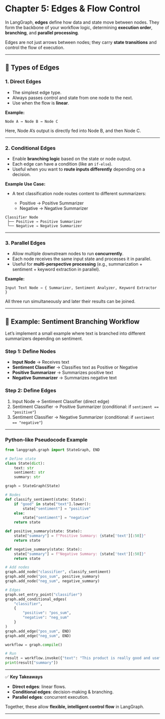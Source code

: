 # Chapter 5: Edges & Flow Control

In LangGraph, **edges** define how data and state move between nodes. They form the backbone of your workflow logic, determining **execution order**, **branching**, and **parallel processing**.

Edges are not just arrows between nodes; they carry **state transitions** and control the flow of execution.

---

## 🔹 Types of Edges

### 1. Direct Edges

* The simplest edge type.
* Always passes control and state from one node to the next.
* Use when the flow is **linear**.

**Example:**

```
Node A → Node B → Node C
```

Here, Node A’s output is directly fed into Node B, and then Node C.

---

### 2. Conditional Edges

* Enable **branching logic** based on the state or node output.
* Each edge can have a condition (like an `if-else`).
* Useful when you want to **route inputs differently** depending on a decision.

**Example Use Case:**

* A text classification node routes content to different summarizers:

  * Positive → Positive Summarizer
  * Negative → Negative Summarizer

```
Classifier Node
 ├── Positive → Positive Summarizer
 └── Negative → Negative Summarizer
```

---

### 3. Parallel Edges

* Allow multiple downstream nodes to run **concurrently**.
* Each node receives the same input state and processes it in parallel.
* Useful for **multi-perspective processing** (e.g., summarization + sentiment + keyword extraction in parallel).

**Example:**

```
Input Text Node → { Summarizer, Sentiment Analyzer, Keyword Extractor }
```

All three run simultaneously and later their results can be joined.

---

## 🔹 Example: Sentiment Branching Workflow

Let’s implement a small example where text is branched into different summarizers depending on sentiment.

### Step 1: Define Nodes

* **Input Node** → Receives text
* **Sentiment Classifier** → Classifies text as Positive or Negative
* **Positive Summarizer** → Summarizes positive text
* **Negative Summarizer** → Summarizes negative text

### Step 2: Define Edges

1. Input Node → Sentiment Classifier (direct edge)
2. Sentiment Classifier → Positive Summarizer (conditional: if `sentiment == "positive"`)
3. Sentiment Classifier → Negative Summarizer (conditional: if `sentiment == "negative"`)

---

### Python-like Pseudocode Example

```python
from langgraph.graph import StateGraph, END

# Define state
class State(dict):
    text: str
    sentiment: str
    summary: str

graph = StateGraph(State)

# Nodes
def classify_sentiment(state: State):
    if "good" in state["text"].lower():
        state["sentiment"] = "positive"
    else:
        state["sentiment"] = "negative"
    return state

def positive_summary(state: State):
    state["summary"] = f"Positive Summary: {state['text'][:50]}"
    return state

def negative_summary(state: State):
    state["summary"] = f"Negative Summary: {state['text'][:50]}"
    return state

# Add nodes
graph.add_node("classifier", classify_sentiment)
graph.add_node("pos_sum", positive_summary)
graph.add_node("neg_sum", negative_summary)

# Edges
graph.set_entry_point("classifier")
graph.add_conditional_edges(
    "classifier",
    {
        "positive": "pos_sum",
        "negative": "neg_sum"
    }
)
graph.add_edge("pos_sum", END)
graph.add_edge("neg_sum", END)

workflow = graph.compile()

# Run
result = workflow.invoke({"text": "This product is really good and useful!"})
print(result["summary"])
```

---

✅ **Key Takeaways**

* **Direct edges**: linear flows.
* **Conditional edges**: decision-making & branching.
* **Parallel edges**: concurrent execution.

Together, these allow **flexible, intelligent control flow** in LangGraph.

---
